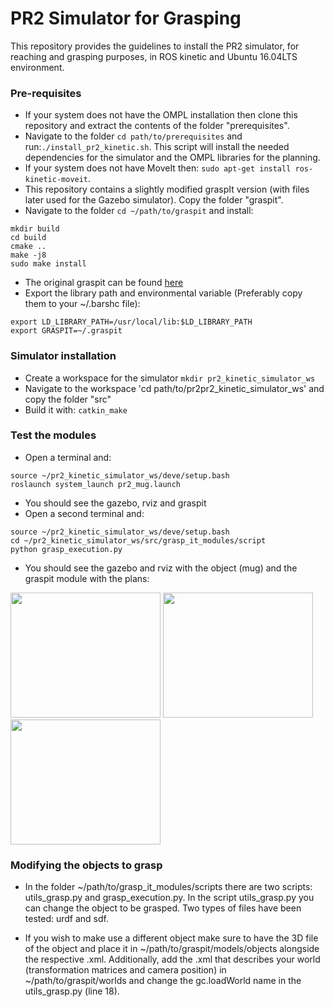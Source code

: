 # PR2 Simulator for Grasping

This repository provides the guidelines to install the PR2 simulator, for reaching and grasping purposes, in ROS kinetic and Ubuntu 16.04LTS environment.

### Pre-requisites
* If your system does not have the OMPL installation then clone this repository and extract the contents of the folder "prerequisites".
* Navigate to the folder `cd path/to/prerequisites` and run:`./install_pr2_kinetic.sh`. This script will install the needed dependencies for the simulator and the OMPL libraries for the planning.
* If your system does not have MoveIt then: `sudo apt-get install ros-kinetic-moveit`.
* This repository contains a slightly modified graspIt version (with files later used for the Gazebo simulator). Copy the folder "graspit".
* Navigate to the folder `cd ~/path/to/graspit` and install:
```
mkdir build
cd build
cmake ..
make -j8
sudo make install
```
* The original graspit can be found [here](https://github.com/graspit-simulator/graspit_interface)
* Export the library path and environmental variable (Preferably copy them to your ~/.barshc file):
```
export LD_LIBRARY_PATH=/usr/local/lib:$LD_LIBRARY_PATH
export GRASPIT=~/.graspit
```

### Simulator installation
* Create a workspace for the simulator `mkdir pr2_kinetic_simulator_ws`
* Navigate to the workspace 'cd path/to/pr2pr2_kinetic_simulator_ws' and copy the folder "src"
* Build it with: `catkin_make`

### Test the modules
* Open a terminal and:
```
source ~/pr2_kinetic_simulator_ws/deve/setup.bash
roslaunch system_launch pr2_mug.launch
```
* You should see the gazebo, rviz and graspit
* Open a second terminal and:
```
source ~/pr2_kinetic_simulator_ws/deve/setup.bash
cd ~/pr2_kinetic_simulator_ws/src/grasp_it_modules/script
python grasp_execution.py
```
* You should see the gazebo and rviz with the object (mug) and the graspit module with the plans:


<img src="https://github.com/PaolaArdon/pr2_kinetic_simulator/blob/master/images/pr2_kitchen.png" width="240" height="200">   <img src="https://github.com/PaolaArdon/pr2_kinetic_simulator/blob/master/images/rviz_pr2.png" width="240" height="200"> <img src="https://github.com/PaolaArdon/pr2_kinetic_simulator/blob/master/images/graspIt_plans.png" width="240" height="200">

### Modifying the objects to grasp

* In the folder ~/path/to/grasp_it_modules/scripts there are two scripts: utils_grasp.py and grasp_execution.py. In the script utils_grasp.py you can change the object to be grasped. Two types of files have been tested: urdf and sdf.

* If you wish to make use a different object make sure to have the 3D file of the object and place it in ~/path/to/graspit/models/objects alongside the respective .xml. Additionally,  add the .xml that describes your world (transformation matrices and camera position) in ~/path/to/graspit/worlds and change the gc.loadWorld name in the utils_grasp.py (line 18).
